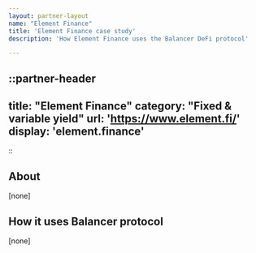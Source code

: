```yaml
---
layout: partner-layout
name: "Element Finance"
title: 'Element Finance case study'
description: 'How Element Finance uses the Balancer DeFi protocol'

---
```


::partner-header
---
title: "Element Finance"
category: "Fixed & variable yield"
url: 'https://www.element.fi/'
display: 'element.finance'
---
::

## About

[none]

## How it uses Balancer protocol

[none]
